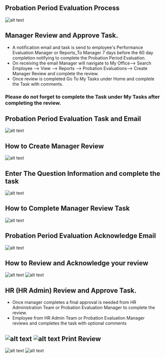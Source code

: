 Probation Period Evaluation Process
-----
![alt text](../../images/perf-eval/probation-period-evaluation-process.png "Probation Period Evaluation")

Manager Review and Approve Task.
-----

 - A notification email and task is send to employee's Performance Evaluation Manager or Reports_To Manager 7 days before the 60 day completion notifying to complete the Probation Period Evaluation.
 - On receiving the email Manager will navigate to My Office--> Search Employee --> View --> Reports --> Probation Evaluations--> Create Manager Review and complete the review.
 - Once review is completed Go To My Tasks under Home and complete the Task with comments.

### Please do not forget to complete the Task under My Tasks after completing the review.

Probation Period Evaluation Task and Email
-----
![alt text](../../images/perf-eval/1.png "Probation Period Evaluation")

How to Create Manager Review
-----
![alt text](../../images/perf-eval/2.png "Probation Period Evaluation")

Enter The Question Information and complete the task
-----
![alt text](../../images/perf-eval/3.png "Probation Period Evaluation")

How to Complete Manager Review Task
-----
![alt text](../../images/perf-eval/4.png "Probation Period Evaluation")

Probation Period Evaluation Acknowledge Email 
-----
![alt text](../../images/perf-eval/5.png "Probation Period Evaluation")

How to Review and Acknowledge your review
-----
![alt text](../../images/perf-eval/6.png "Probation Period Evaluation")
![alt text](../../images/perf-eval/7.png "Probation Period Evaluation")

HR (HR Admin) Review and Approve Task.
-----

 - Once manager completes a final approval is needed from HR Administration Team or Probation Evaluation Manager to complete the review.
 - Employee from HR Admin Team or Probation Evaluation Manager reviews and completes the task with optional comments

![alt text](../../images/perf-eval/8.png "Probation Period Evaluation")
![alt text](../../images/perf-eval/9.png "Probation Period Evaluation")
Print Review 
-----
![alt text](../../images/perf-eval/10.png "Probation Period Evaluation")
![alt text](../../images/perf-eval/11.png "Probation Period Evaluation")

